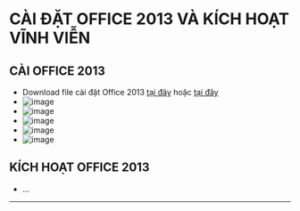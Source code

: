 # CÀI ĐẶT OFFICE 2013 VÀ KÍCH HOẠT VĨNH VIỄN #

## CÀI OFFICE 2013 ##
- Download file cài đặt Office 2013 [tại đây](https://bsthanh-my.sharepoint.com/:u:/g/personal/0914678254_bsthanh_onmicrosoft_com/ERdF0n-yeYVBhP4DZuz5KaIBCLDd_EctZOdqs3owHF4ymw?e=SdbGeY) hoặc [tại đây](https://bsthanh-my.sharepoint.com/:u:/g/personal/0914678254_bsthanh_onmicrosoft_com/ESPI1-LpRe1Fi8PwDB_xP2YBQkC23l7TpiXSeH63JYrYOw?e=xvgTjD)
- ![image](https://github.com/BsNgChiThanh/Cai-Office2013-va-kich-hoat/assets/82578024/b0b8c19a-003f-4f08-92ca-d72553a02232)
- ![image](https://github.com/BsNgChiThanh/Cai-Office2013-va-kich-hoat/assets/82578024/95d6b0ff-30b9-4456-9e3a-69c88722ff84)
- ![image](https://github.com/BsNgChiThanh/Cai-Office2013-va-kich-hoat/assets/82578024/54fe79c4-9020-4573-b988-1698c0d8bb0c)
- ![image](https://github.com/BsNgChiThanh/Cai-Office2013-va-kich-hoat/assets/82578024/2cbbd55a-8bff-447b-8d2c-063059710f30)
- ![image](https://github.com/BsNgChiThanh/Cai-Office2013-va-kich-hoat/assets/82578024/da755439-f293-47cb-b3f4-8daf9c0123cf)

## KÍCH HOẠT OFFICE 2013 ##
- ...
- ---
